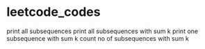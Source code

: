 # leetcode_codes

print all subsequences
print all subsequences with sum k
print one subsequence with sum k
count no of subsequences with sum k
